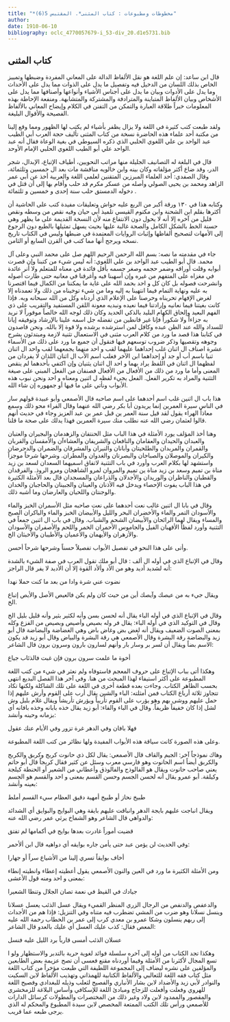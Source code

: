```yaml
---
title: "*مخطوطات ومطبوعات : كتاب المثنى*. المقتبس 5(6)"
author: 
date: 1910-06-10
bibliography: oclc_4770057679-i_53-div_20.d1e5731.bib
---
```




##  كتاب المثنى 


 قال ابن ساعد: إن علم اللغة هو نقل الألفاظ الدالة على المعاني المفردة وضبطها وتمييز الخاص بذلك اللسان من الدخيل فيه وتفصيل ما يدل على الذوات مما يدل على الأحداث وما يدل على الأدوات وبيان ما يدل على أجناس الأشياء وأنواعها وأصنافها مما يدل على الأشخاص وبيان الألفاظ المتباينة والمترادفة والمشتركة والمتشابهة. ومنفعة الإحاطة بهذه المعلومات خبراً طلاقة العبارة والتمكن من التفنن في الكلام وإيضاح المعاني بالألفاظ الفصيحة والأقوال البليغة. 

 ولقد طبعت كتب كثيرة في اللغة ولا يزال يظفر بأشياء لم يكتب لها الظهور ومما وقع إلينا من مكتبة  أحد  علماء هذه الحاضرة نسخة من كتاب المثنى تأليف حجة العرب أبي الطيب عبد الواحد بن علي اللغوي الحلبي الذي ذكره السيوطي في بغية الوعاة فقال أنه عبد الواحد علي أبو الطيب اللغوي الحلبي الإمام الأوحد. 

 قال في البلغة له التصانيف الجليلة منها مراتب النحويين، أطياف الإتباع، الإبدال، شجر الدر، وقد ضاع أكثر مؤلفاته وكان بينه وابن خالويه مناقشة مات بعد ال  خمسين  وثلثمائة، وقال الصفدي:  أحد  العلماء المبرزين المتقنين لعلمي اللغة والعربية أخذ عن أبي عمر الزاهد ومحمد بن يحيى الصولي وأصله من عسكر مكرم قد حلب وأقام بها إلى أن قتل في دخوله الدمستق حلب سنة  إحدى  و  خمسين  و  ثلثمائة  . 

 وكتابه هذا في  ١٣٠  ورقة أكبر من الربع عليه حواش وتعليقات مفيدة كتب على الحاشية أن أكثرها بقلم ابن الشحنة وابن مكتوم القيسي تلميذ أبي حيان وفيه نقص من وسطه ونقص قليل من آخره إلا أنه لا يحول دون الانتفاع منه لأن النسخة القديمة على ما يظهر وهي حسنة الخط بالشكل الكامل والصحة غالبة عليها بحيث يسهل تمثيلها بالطبع دون الرجوع إلى الأمهات لتصحيح ألفاظها وإثبات الروايات المعتمدة في ضبطها وليس في الكتاب تاريخ نسخه ويرجح أنها مما كتب في القرن السابع أو الثامن. 

 جاء في مقدمته ما نصه: بسم الله الرحمن الرحيم اللهم صل على محمد النبي وعلى آل   محمد. قال أبو الطيب عبد الواحد بن علي اللغوي: أنه ليس شيء من كتبنا وإن قصرت   أبوابه وقلت أوراقه وضمر حجمه وصغر جسمه بأقل فائدة في معناه للمتعلم ولا أنر عائدة في مغزاه على المتفهم من غيره وإن أسهبنا فيه وأغرقنا في معانيه حتى طارت أصوله وانشرحت فصوله بل كان كل و  احد  بحمد الله على غاية ما يمكننا من الكمال فيما اقتصرنا به عليه ونهاية التمام فيما انتهينا به إليه وما من شيء توخيناه من ذلك ولا تعمدناه إلا لغرض الإفهام تحريناه وحرصنا على الإعلام الذي أردناه وكل من الله سبحانه وبه. فإذا كانت بغيتنا فيما نعانيه وإرادتنا فيما نعيده ونبديه معونة اللقن المستفيد والتقريب على ذي الفهم البعيد وإلحاق الكهام البليد بالذكي الحديد وكان ذلك لوجه الله خالصاً موفوراً لا نريد به جزاءاً ولا شكوراً فإنا غير قانطين من تفضله جل اسمه علينا بالإرشاد وتوفيقه إيانا للسداد والله عند الظن عبده وكافل لمن استرشده برشده ولا قوة إلا بالله. ونحن قاصدون في كتابنا هذا قصد ما ورد من كلام العرب مثنى في الاستعمال تثنية لازمة ومبتدئون بشرح وجوهه وتقصيها وذكر ضروب توسعهم فيها فنقول أن جميع ما ورد على ذلك من الأسماء  عشرة  اصناف ال  اثنان  غلب إحداهما عليهما لقب و  احد  منهما يجمعهما لقب واحد ال  اثنان  ثنيا باسم أب أو جد أو إحداهما ابن الآخر فغلب اسم الأب ال  اثنان  اللذان لا يفردان من لفظهما ال  اثنان  في اللفظ يراد بهما و  احد  ال  اثنان  يثنيان وإن اكتفي بأحدهما لم ينقص المعنى وأما ما ورد من ذلك من الأفعال من الأفعال فصنفان من الفعل المبني على صيغة التثنية والمراد به تكرير الفعل. الفعل يجيء لفظه ل  اثنين  ومعناه و  احد  ونحن نبوب هذه الأبواب ونأتي على ما فيها أو جمهوره إن شاء الله. 

 هذا باب ال  اثنين  غلب اسم أحدهما على اسم صاحبه قال الأصمعي وأبو عبيدة قولهم سار في الناس سيرة العمرين إنما يريدون أبا بكر رضي الله عنهما وقال الفراء محو ذلك وسمع معاذاً الهراء يقول لقد قيل سنة العمر ين قبل عمر بن عبد العزيز وجاء في حديث أنهم قالوا لعثمان رضي الله عنه نطلب منك سيرة العمرين فهذا يدلك على صحة ما قلنا. 

 وهنا أخذ المؤلف يورد الأمثلة في هذا الباب مثل الحنتفان والزهدمان والبجيران والعتبان والعبدان والحيدان والعقامان والنافعان والشريفان والعشاءآن والأمقسان   والقربان والقمران والمربدان والطلحيتان وأبانان والنيران والمشرقان والضمران والدحرضان والكيران والموصلان والصباحان والبصرتان والغدوان والمطران. وشرحها شرحاً موجزاً واستشهد   لها بكلام العرب وأورد في باب التثنية لاتفاق اسميهما السعدان لسعد بن زيد مناة بن تميم وسعد بن زيد مناة ين تميم والمروان لمرو الشاهجان ومرو الروذ. والفرقدان والقطبان والناظران والوريدان والأجدلان والذراعان والمسجدان قال بعد الأمثلة الكثيرة في هذا الباب يفوت الإحصاء ويدخل فيه الأذنان والعينان والجبينان والحاجبان والخدان والوجنتان واللحيان والعارضان وما أشبه ذلك. 

 وقال في بابا ال  اثنين  غالب نعت أحدهما على نعت صاحبه مثل الأسمران الخبز والماء والأسودان التمر والماء والأخضران البحر والليل والأبيضان الخبز والماء والباكران الصبح والمساء ويقال لهما الرائحان والأبيضان الشحم والشباب. وقال في باب ال  اثنين  جمعاً في التثنية وأورد لفظاً الأقهبان الفيل والجاموس الأحمران الخمر واللحم والأصفران والأسودان والأزهران والأيهمان والأعميان والأطيبان والأخبثان الخ. 

 وأتى على هذا النحو في تفصيل الأبواب تفصيلاً حسناً وشرحها شرحاً أحسن. 

 وقال في الإتباع الذي في أوله ال  ألف  : قال أبو ملك تقول العرب في صفة الشيء بالشدة أنه لشديد أديد وهو من الأد وألأد القوة إلا أن الأديد لا يفر قال الراجز: 

 نضوت عني شرة وادا   من بعد ما كنت حملا نهدا  

 ويقال جيء به من عيصك وآيصك أين من حيث كان ولم يكن فالعيص الأصل والأيص إتباع الخ. 

 وقال في الإتباع الذي في أوله الباء يقال أنه لحسن بسن وأنه لكثير بثير وأنه قليل بليل الخ وقال في التوكيد الذي في أوله الباء: يقال فر وله بصيص وأصيص وبصيص من الفزع وكله بمعنى الصوت الضعيف ويقال أنه لغض بض وغاض باض وهي الغضاضة والبضاضة قال أبو زيد والبضاضة رقة البشرة وقال الأصمعي هي رقة البشرة والبياض وقال أبو زيد قد يكون الاسم بضاً ويقال أن لسر بر وسار بار وأنهم لسارون بارون وسرون برون قال الشاعر: 

 أخوة ما علمت سرون برون   فإن غبت فالذئاب جياع  

 وهكذا أتى بباب الإتباع على حروف المعجم فاستوفاه ولم نعثر في شيء من كتب اللغة المطبوعة على أكثر استيفاء لهذا المبحث من هنا. وفي آخر هذا الفصل البديع انتهى    بحسب الظاهر الكتاب. وجاءت بعده قطعة أخرى في اللغة على تلك الشاكلة ولكنها تكاد تتجاوز  ثلاثة  أرباع الكتاب فمن أمثلته: الباء والشين يقال أرب على القوم وأرش عليهم إذا حمل عليهم ووشى بهم وهو يؤرب على القوم تأريباً ويؤرش تأريشاً ويقال غلام بلبل وش لشل إذا كان خفيفاً ظريفاً. وقال في الباء والفاء: أبو زيد يقال خذه بابانه وخذه بافانه أي بزمانه وحينه وأنشد: 

 فهلا بافان وفي الدهر غرة   تزور وفي الأيام عنك عقول  

 وعلى هذه الصورة كانت سياقة هذه الأبواب المفيدة ولها نظائر من كتب اللغة المطبوعة. 

 وهاك نموذجاً آخر: الجيم والقاف قال الأصمعي: يقال لكل ذي حانوت كربج وكربق والكربج والكربق أيضاً اسم الحانوت وهو فارسي معرب وسئل عن كثير فقال كربجاً قال أبو حاتم يعني صاحب حانوت ويقال هو الفالوذج والفالوذق وأعطاني من الشعير أو الحنطة كيلجة وكيلقة. أبو عمرو يقال أنه لحسن الجسم وحسن القسم بمعنى و  احد  والقسم هو الجسم بعينه وأنشد: 

 طبيخ نحاز أو طبيخ أمهية   دقيق العظام سيء القسم أملط  

 ويقال انباجت عليهم بايجة الدهر وانباقت عليهم بايقة وهي البوايج والبوايق أي الشدائد والدواهي قال الشاعر وهو الشماخ يرثي عمر رضي الله عنه: 

 قضيت أموراً غادرت بعدها   بوايج في أكمامها لم تفتق  

 وفي الحديث لن يؤمن عبد حتى يأمن جاره بوايقه أي دواهيه قال ابن ألأحمر: 

 أخاف بوايقاً تسري إلينا   من الأشياع سراً أو جهارا  

 ومن الأمثلة الكثيرة ما ورد في العين والنون الأصمعي يقول أعطيته إعطاء وانطيته إنطاء بمعنى و  احد  ومنه قول الأعشى: 

 جيادك في القيظ في نعمة   تصان الجلال وتنطا الشعيرا  

 والدعفص والدنفص من الرجال الزري المنظر القميء ويقال عسل الذئب يعسل عسلانا وينسل نسلانا وهو ضرب من المشي تضطرب فيه متناه وفي التنزيل: فإذا هم من الأجداث إلى ربهم ينسلون وشكا عمرو بن معدي كرب إلى عمر بن الخطاب رحمة الله عليه المعص فقال: كذب عليك العسل أي عليك بالعدو قال الشاعر: 
 
 عسلان الذئب أمسى قارباً   برد الليل عليه فنسل  
 
 وهكذا تجد الكتاب من أوله إلى آخره سلسلة فوائد لغوية حرية بالتدبر والاستظهار ولو ا  تسع  المجال لأكثرنا من الأمثلة وفيما أوردناه مقنع فعسى أن تصح عزيمة بعض الطابعين والمؤلفين على نشره ليضاف إلى المجموعة اللطيفة التي طبعت مؤخراً من كتاب اللغة مثل كتاب فقه اللغة للثعالبي والألفاظ الكتابية للهمذاني وتهذيب الألفاظ لابن السكيت والنوادر لأبي زيد والأضداد لابن بشار الأنباري والفصيح لثعلب وذيله للبغدادي وفصيح اللغة للهروي وفعلت وأفعلت للزجاج ومبادئ اللغة للإسكافي وأساس البلاغة للزمخشري والمقصور والممدود لابن ولاد وغير ذلك من المختصرات والمطولات كرسائل الدارات للأصمعي ورأس تلك الكتب الممتعة المخصص لابن سيدة المطبوع والمحكم له الذي يرجى طبعه عما قريب. 
